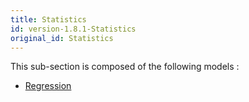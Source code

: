 ```yaml
---
title: Statistics
id: version-1.8.1-Statistics
original_id: Statistics
---
```



This sub-section is composed of the following models :

* [Regression](references#StatisticsRegression)


